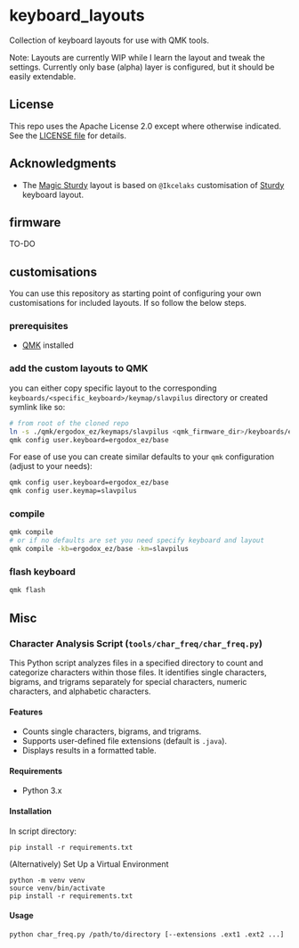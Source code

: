 # keyboard_layouts
Collection of keyboard layouts for use with QMK tools.  

Note: Layouts are currently WIP while I learn the layout and tweak the settings. Currently only base (alpha) layer is configured, but it should be easily extendable. 

## License

This repo uses the Apache License 2.0 except where otherwise indicated. See the
[LICENSE file](LICENSE.txt) for details.

## Acknowledgments  

- The [Magic Sturdy](https://github.com/Ikcelaks/keyboard_layouts) layout is based on `@Ikcelaks` customisation of [Sturdy](https://oxey.dev/sturdy/index.html) keyboard layout. 

## firmware

TO-DO

## customisations

You can use this repository as starting point of configuring your own customisations for included layouts. If so follow the below steps. 

### prerequisites
- [QMK](https://qmk.fm/) installed

### add the custom layouts to QMK 
you can either copy specific layout to the corresponding `keyboards/<specific_keyboard>/keymap/slavpilus` directory or created symlink like so:  

```bash
# from root of the cloned repo
ln -s ./qmk/ergodox_ez/keymaps/slavpilus <qmk_firmware_dir>/keyboards/ergodox_ez/keymaps/slavpilus
qmk config user.keyboard=ergodox_ez/base
``` 

For ease of use you can create similar defaults to your `qmk` configuration (adjust to your needs):
```bash
qmk config user.keyboard=ergodox_ez/base
qmk config user.keymap=slavpilus
```

### compile

```bash
qmk compile
# or if no defaults are set you need specify keyboard and layout 
qmk compile -kb=ergodox_ez/base -km=slavpilus
```

### flash keyboard
```bash
qmk flash
```
## Misc

### Character Analysis Script (`tools/char_freq/char_freq.py`)
This Python script analyzes files in a specified directory to count and categorize characters within those files. It identifies single characters, bigrams, and trigrams separately for special characters, numeric characters, and alphabetic characters.

#### Features
- Counts single characters, bigrams, and trigrams.
- Supports user-defined file extensions (default is `.java`).
- Displays results in a formatted table.

#### Requirements
- Python 3.x

#### Installation
In script directory:
```
pip install -r requirements.txt
```
(Alternatively) Set Up a Virtual Environment
```
python -m venv venv
source venv/bin/activate
pip install -r requirements.txt
```

#### Usage
```
python char_freq.py /path/to/directory [--extensions .ext1 .ext2 ...]
```

